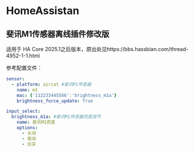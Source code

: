 # HomeAssistan

## 斐讯M1传感器离线插件修改版
适用于 HA Core 2025.1之后版本，原出处见https://bbs.hassbian.com/thread-4952-1-1.html

参考配置文件：
```yaml
sensor:
  - platform: aircat #斐讯M1传感器
    name: m1
    mac: {'112233445566':'brightness_m1a'}
    brightness_force_update: True

input_select:
  brightness_m1a: #斐讯M1传感器亮度调节
    name: 斐讯M1亮度
    options:
      - 关闭
      - 夜间
      - 白天
```

